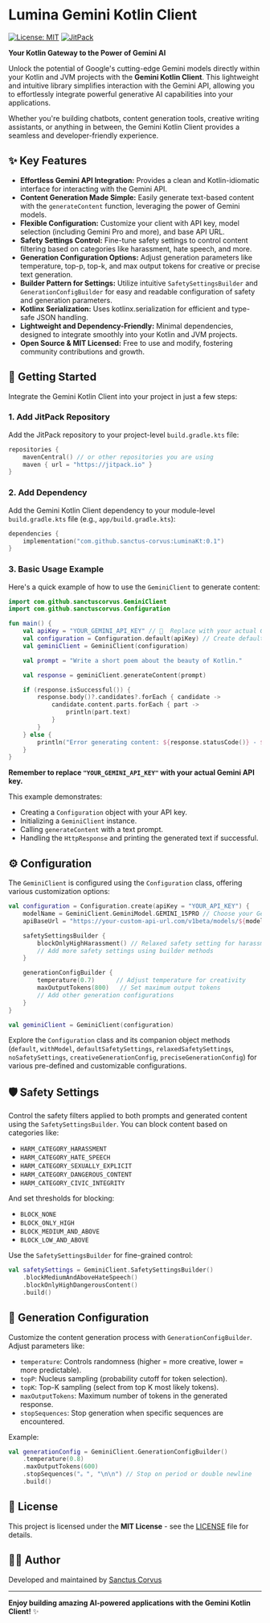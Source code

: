 # Lumina Gemini Kotlin Client

[![License: MIT](https://img.shields.io/badge/License-MIT-yellow.svg)](https://opensource.org/licenses/MIT)
[![JitPack](https://jitpack.io/v/your-github-username/your-repo.svg)](https://jitpack.io/#your-github-username/your-repo) <!-- Replace with your JitPack badge once published -->

**Your Kotlin Gateway to the Power of Gemini AI**

Unlock the potential of Google's cutting-edge Gemini models directly within your Kotlin and JVM projects with the **Gemini Kotlin Client**. This lightweight and intuitive library simplifies interaction with the Gemini API, allowing you to effortlessly integrate powerful generative AI capabilities into your applications.

Whether you're building chatbots, content generation tools, creative writing assistants, or anything in between, the Gemini Kotlin Client provides a seamless and developer-friendly experience.

## ✨ Key Features

*   **Effortless Gemini API Integration:**  Provides a clean and Kotlin-idiomatic interface for interacting with the Gemini API.
*   **Content Generation Made Simple:**  Easily generate text-based content with the `generateContent` function, leveraging the power of Gemini models.
*   **Flexible Configuration:**  Customize your client with API key, model selection (including Gemini Pro and more), and base API URL.
*   **Safety Settings Control:**  Fine-tune safety settings to control content filtering based on categories like harassment, hate speech, and more.
*   **Generation Configuration Options:**  Adjust generation parameters like temperature, top-p, top-k, and max output tokens for creative or precise text generation.
*   **Builder Pattern for Settings:**  Utilize intuitive `SafetySettingsBuilder` and `GenerationConfigBuilder` for easy and readable configuration of safety and generation parameters.
*   **Kotlinx Serialization:**  Uses kotlinx.serialization for efficient and type-safe JSON handling.
*   **Lightweight and Dependency-Friendly:**  Minimal dependencies, designed to integrate smoothly into your Kotlin and JVM projects.
*   **Open Source & MIT Licensed:**  Free to use and modify, fostering community contributions and growth.

## 🚀 Getting Started

Integrate the Gemini Kotlin Client into your project in just a few steps:

### 1. Add JitPack Repository

Add the JitPack repository to your project-level `build.gradle.kts` file:

```kotlin
repositories {
    mavenCentral() // or other repositories you are using
    maven { url = "https://jitpack.io" }
}
```

### 2. Add Dependency

Add the Gemini Kotlin Client dependency to your module-level `build.gradle.kts` file (e.g., `app/build.gradle.kts`):

```kotlin
dependencies {
    implementation("com.github.sanctus-corvus:LuminaKt:0.1")
}
```

### 3. Basic Usage Example

Here's a quick example of how to use the `GeminiClient` to generate content:

```kotlin
import com.github.sanctuscorvus.GeminiClient
import com.github.sanctuscorvus.Configuration

fun main() {
    val apiKey = "YOUR_GEMINI_API_KEY" // 🔑  Replace with your actual Gemini API Key
    val configuration = Configuration.default(apiKey) // Create default configuration with your API key
    val geminiClient = GeminiClient(configuration)

    val prompt = "Write a short poem about the beauty of Kotlin."

    val response = geminiClient.generateContent(prompt)

    if (response.isSuccessful()) {
        response.body()?.candidates?.forEach { candidate ->
            candidate.content.parts.forEach { part ->
                println(part.text)
            }
        }
    } else {
        println("Error generating content: ${response.statusCode()} - ${response.body()}")
    }
}
```

**Remember to replace `"YOUR_GEMINI_API_KEY"` with your actual Gemini API key.**

This example demonstrates:

*   Creating a `Configuration` object with your API key.
*   Initializing a `GeminiClient` instance.
*   Calling `generateContent` with a text prompt.
*   Handling the `HttpResponse` and printing the generated text if successful.

## ⚙️ Configuration

The `GeminiClient` is configured using the `Configuration` class, offering various customization options:

```kotlin
val configuration = Configuration.create(apiKey = "YOUR_API_KEY") {
    modelName = GeminiClient.GeminiModel.GEMINI_15PRO // Choose your Gemini model
    apiBaseUrl = "https://your-custom-api-url.com/v1beta/models/${modelName}" // Customize API base URL (if needed)

    safetySettingsBuilder {
        blockOnlyHighHarassment() // Relaxed safety setting for harassment
        // Add more safety settings using builder methods
    }

    generationConfigBuilder {
        temperature(0.7)      // Adjust temperature for creativity
        maxOutputTokens(800)   // Set maximum output tokens
        // Add other generation configurations
    }
}

val geminiClient = GeminiClient(configuration)
```

Explore the `Configuration` class and its companion object methods (`default`, `withModel`, `defaultSafetySettings`, `relaxedSafetySettings`, `noSafetySettings`, `creativeGenerationConfig`, `preciseGenerationConfig`) for various pre-defined and customizable configurations.

## 🛡️ Safety Settings

Control the safety filters applied to both prompts and generated content using the `SafetySettingsBuilder`. You can block content based on categories like:

*   `HARM_CATEGORY_HARASSMENT`
*   `HARM_CATEGORY_HATE_SPEECH`
*   `HARM_CATEGORY_SEXUALLY_EXPLICIT`
*   `HARM_CATEGORY_DANGEROUS_CONTENT`
*   `HARM_CATEGORY_CIVIC_INTEGRITY`

And set thresholds for blocking:

*   `BLOCK_NONE`
*   `BLOCK_ONLY_HIGH`
*   `BLOCK_MEDIUM_AND_ABOVE`
*   `BLOCK_LOW_AND_ABOVE`

Use the `SafetySettingsBuilder` for fine-grained control:

```kotlin
val safetySettings = GeminiClient.SafetySettingsBuilder()
    .blockMediumAndAboveHateSpeech()
    .blockOnlyHighDangerousContent()
    .build()
```

## 🎨 Generation Configuration

Customize the content generation process with `GenerationConfigBuilder`.  Adjust parameters like:

*   `temperature`: Controls randomness (higher = more creative, lower = more predictable).
*   `topP`: Nucleus sampling (probability cutoff for token selection).
*   `topK`: Top-K sampling (select from top K most likely tokens).
*   `maxOutputTokens`: Maximum number of tokens in the generated response.
*   `stopSequences`: Stop generation when specific sequences are encountered.

Example:

```kotlin
val generationConfig = GeminiClient.GenerationConfigBuilder()
    .temperature(0.8)
    .maxOutputTokens(600)
    .stopSequences("。", "\n\n") // Stop on period or double newline
    .build()
```

## 📄 License

This project is licensed under the **MIT License** - see the [LICENSE](LICENSE) file for details.

## 🧑‍💻 Author

Developed and maintained by [Sanctus Corvus](https://github.com/sanctus-corvus)

---

**Enjoy building amazing AI-powered applications with the Gemini Kotlin Client!** ✨

